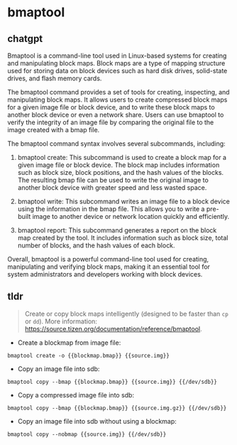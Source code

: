 # bmaptool 
## chatgpt 
Bmaptool is a command-line tool used in Linux-based systems for creating and manipulating block maps. Block maps are a type of mapping structure used for storing data on block devices such as hard disk drives, solid-state drives, and flash memory cards. 

The bmaptool command provides a set of tools for creating, inspecting, and manipulating block maps. It allows users to create compressed block maps for a given image file or block device, and to write these block maps to another block device or even a network share. Users can use bmaptool to verify the integrity of an image file by comparing the original file to the image created with a bmap file.

The bmaptool command syntax involves several subcommands, including:

1. bmaptool create: This subcommand is used to create a block map for a given image file or block device. The block map includes information such as block size, block positions, and the hash values of the blocks. The resulting bmap file can be used to write the original image to another block device with greater speed and less wasted space.

2. bmaptool write: This subcommand writes an image file to a block device using the information in the bmap file. This allows you to write a pre-built image to another device or network location quickly and efficiently.

3. bmaptool report: This subcommand generates a report on the block map created by the tool. It includes information such as block size, total number of blocks, and the hash values of each block. 

Overall, bmaptool is a powerful command-line tool used for creating, manipulating and verifying block maps, making it an essential tool for system administrators and developers working with block devices. 

## tldr 
 
> Create or copy block maps intelligently (designed to be faster than `cp` or `dd`).
> More information: <https://source.tizen.org/documentation/reference/bmaptool>.

- Create a blockmap from image file:

`bmaptool create -o {{blockmap.bmap}} {{source.img}}`

- Copy an image file into sdb:

`bmaptool copy --bmap {{blockmap.bmap}} {{source.img}} {{/dev/sdb}}`

- Copy a compressed image file into sdb:

`bmaptool copy --bmap {{blockmap.bmap}} {{source.img.gz}} {{/dev/sdb}}`

- Copy an image file into sdb without using a blockmap:

`bmaptool copy --nobmap {{source.img}} {{/dev/sdb}}`
